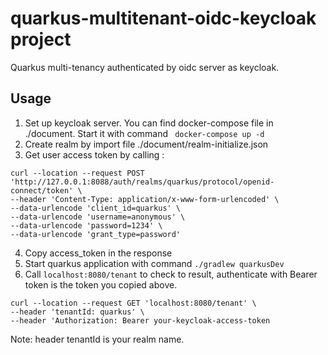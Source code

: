 # quarkus-multitenant-oidc-keycloak project

Quarkus multi-tenancy authenticated by oidc server as keycloak.

## Usage
1. Set up keycloak server. You can find docker-compose file in ./document. Start it with command `
docker-compose up -d`
2. Create realm by import file ./document/realm-initialize.json
3. Get user access token by calling :
```
curl --location --request POST 'http://127.0.0.1:8088/auth/realms/quarkus/protocol/openid-connect/token' \
--header 'Content-Type: application/x-www-form-urlencoded' \
--data-urlencode 'client_id=quarkus' \
--data-urlencode 'username=anonymous' \
--data-urlencode 'password=1234' \
--data-urlencode 'grant_type=password'
```
4. Copy access_token in the response
5. Start quarkus application with command `./gradlew quarkusDev`
6. Call `localhost:8080/tenant` to check to result, authenticate with Bearer token is the token you copied above.
 
```
curl --location --request GET 'localhost:8080/tenant' \
--header 'tenantId: quarkus' \
--header 'Authorization: Bearer your-keycloak-access-token
```

Note: header tenantId is your realm name.